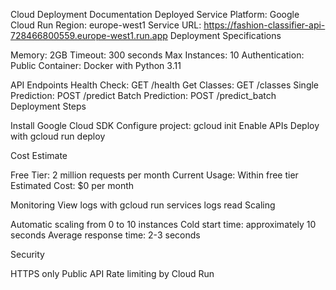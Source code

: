 Cloud Deployment Documentation
Deployed Service
Platform: Google Cloud Run
Region: europe-west1
Service URL: https://fashion-classifier-api-728466800559.europe-west1.run.app
Deployment Specifications

Memory: 2GB
Timeout: 300 seconds
Max Instances: 10
Authentication: Public
Container: Docker with Python 3.11

API Endpoints
Health Check: GET /health
Get Classes: GET /classes
Single Prediction: POST /predict
Batch Prediction: POST /predict_batch
Deployment Steps

Install Google Cloud SDK
Configure project: gcloud init
Enable APIs
Deploy with gcloud run deploy

Cost Estimate

Free Tier: 2 million requests per month
Current Usage: Within free tier
Estimated Cost: $0 per month

Monitoring
View logs with gcloud run services logs read
Scaling

Automatic scaling from 0 to 10 instances
Cold start time: approximately 10 seconds
Average response time: 2-3 seconds

Security

HTTPS only
Public API
Rate limiting by Cloud Run
